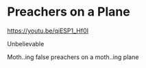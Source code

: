 # Preachers on a Plane

https://youtu.be/qiESP1_Hf0I

Unbelievable

Moth..ing false preachers on a moth..ing plane












